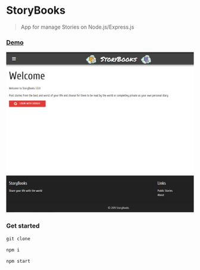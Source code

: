 # StoryBooks

> App for manage Stories on Node.js/Express.js

### [Demo]()
[![IMAGE ALT TEXT HERE](./screen.png)]()

### Get started

```shell script
git clone
```
```shell script
npm i
```
```shell script
npm start
```
